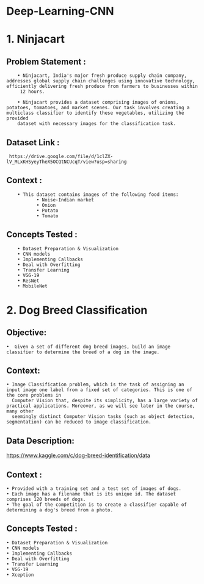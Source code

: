 # Deep-Learning-CNN

# 1. Ninjacart

## Problem Statement :
        • Ninjacart, India's major fresh produce supply chain company, addresses global supply chain challenges using innovative technology, efficiently delivering fresh produce from farmers to businesses within 
         12 hours.
        
        • Ninjacart provides a dataset comprising images of onions, potatoes, tomatoes, and market scenes. Our task involves creating a multiclass classifier to identify these vegetables, utilizing the provided 
        dataset with necessary images for the classification task.
## Dataset Link :
     https://drive.google.com/file/d/1clZX-lV_MLxKHSyeyTheX5OCQtNCUcqT/view?usp=sharing
## Context :
        • This dataset contains images of the following food items: 
               • Noise-Indian market
               • Onion
               • Potato 
               • Tomato

## Concepts Tested :
        • Dataset Preparation & Visualization
        • CNN models
        • Implementing Callbacks
        • Deal with Overfitting
        • Transfer Learning
        • VGG-19
        • ResNet
        • MobileNet
        
# 2. Dog Breed Classification

## Objective:

    •  Given a set of different dog breed images, build an image classifier to determine the breed of a dog in the image.

## Context:

    • Image Classification problem, which is the task of assigning an input image one label from a fixed set of categories. This is one of the core problems in 
      Computer Vision that, despite its simplicity, has a large variety of practical applications. Moreover, as we will see later in the course, many other 
      seemingly distinct Computer Vision tasks (such as object detection, segmentation) can be reduced to image classification.

## Data Description:

https://www.kaggle.com/c/dog-breed-identification/data

## Context :
    • Provided with a training set and a test set of images of dogs. 
    • Each image has a filename that is its unique id. The dataset comprises 120 breeds of dogs. 
    • The goal of the competition is to create a classifier capable of determining a dog's breed from a photo.
## Concepts Tested :
    • Dataset Preparation & Visualization
    • CNN models
    • Implementing Callbacks
    • Deal with Overfitting
    • Transfer Learning
    • VGG-19
    • Xception
        
